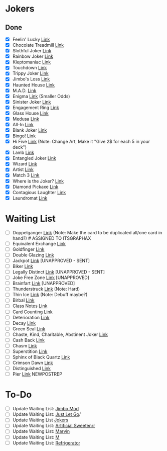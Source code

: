# Jokers
## Done
- [x] Feelin' Lucky [Link](https://www.reddit.com/r/balatro/comments/1kq0ff8/very_niche_but_maybe_powerful_joker/)
- [x] Chocolate Treadmill [Link](https://www.reddit.com/r/balatro/comments/1kqntx3/run_off_the_fat_from_all_those_ice_creams/)
- [x] Slothful Joker [Link](https://www.reddit.com/r/balatro/comments/1kmcvm1/decided_to_make_some_custom_joker_ideas_no_idea/)
- [x] Rainbow Joker [Link](https://www.reddit.com/r/balatro/comments/1kmcvm1/decided_to_make_some_custom_joker_ideas_no_idea/)
- [x] Kleptomaniac [Link](https://www.reddit.com/r/balatro/comments/1kpdhv3/lets_go_stealing/)
- [x] Touchdown [Link](https://www.reddit.com/r/balatro/comments/1khy2uv/everywhere_i_go_i_see_a_joker_idea/)
- [x] Trippy Joker [Link](https://www.reddit.com/r/balatro/comments/1kjf8bc/cooked_this_idea_while_i_was_in_the_zone/)
- [x] Jimbo's Loss [Link](https://www.reddit.com/r/balatro/comments/1kj5klm/jimbos_loss/)
- [x] Haunted House [Link](https://www.reddit.com/r/balatro/comments/1kdezay/joker_concept_haunted_house/) 
- [x] M.A.D. [Link](https://www.reddit.com/r/balatro/comments/1jycf28/balanced_jonklers_volume_2/?utm_source=share&utm_medium=web3x&utm_name=web3xcss&utm_term=1&utm_content=share_button)
- [x] Enigma [Link](https://www.reddit.com/r/balatro/comments/1jycf28/balanced_jonklers_volume_2/?utm_source=share&utm_medium=web3x&utm_name=web3xcss&utm_term=1&utm_content=share_button) (Smaller Odds)
- [x] Sinister Joker [Link](https://www.reddit.com/r/balatro/comments/1klnvnb/pause_that_score/)
- [x] Engagement Ring  [Link](https://www.reddit.com/r/balatro/comments/1kiegwz/i_just_got_engaged_so_i_made_a_joker_based_on_my/)
- [x] Glass House [Link](https://www.reddit.com/r/balatro/comments/1kps35w/joker_concept_for_full_house/)
- [x] Medusa [Link](https://www.reddit.com/r/balatro/comments/1kfupzh/stone_cards_are_underrated_and_unused_so_i_made/)
- [x] All-In [Link](https://www.reddit.com/r/balatro/comments/1kimkkl/a_custom_joker_for_people_with_terrible_econ/)
- [x] Blank Joker [Link](https://www.reddit.com/r/balatro/comments/1krkaam/update_blank_joker_2_optimized_for_ante_8_and/)
- [x] Bingo! [Link](https://www.reddit.com/r/balatro/comments/1kci768/how_about_this_for_a_fun_joker_idea/)
- [x] Hi Five [Link](https://www.reddit.com/r/balatro/comments/1khcu0v/joker_concept_that_wants_to_be_sold_hi_five/) (Note: Change Art, Make it "Give 2$ for each 5 in your deck")
- [x] Lamb [Link](https://www.reddit.com/r/balatro/comments/1kpz7nt/wish_we_had_more_questlike_jokers_similar_to/)
- [x] Entangled Joker [Link](https://www.reddit.com/r/balatro/comments/1jfljha/custom_jokers_after_a_lot_of_thoughts_100/?utm_source=share&utm_medium=web3x&utm_name=web3xcss&utm_term=1&utm_content=share_button)
- [x] Wizard [Link](https://www.reddit.com/r/balatro/comments/1jycf28/balanced_jonklers_volume_2/?utm_source=share&utm_medium=web3x&utm_name=web3xcss&utm_term=1&utm_content=share_button)
- [x] Artist [Link](https://www.reddit.com/r/balatro/comments/1jycf28/balanced_jonklers_volume_2/?utm_source=share&utm_medium=web3x&utm_name=web3xcss&utm_term=1&utm_content=share_button)
- [x] Match 3 [Link](https://www.reddit.com/r/balatro/comments/1jfljha/custom_jokers_after_a_lot_of_thoughts_100/?utm_source=share&utm_medium=web3x&utm_name=web3xcss&utm_term=1&utm_content=share_button)
- [x] Where is the Joker? [Link](https://www.reddit.com/r/balatro/comments/1kvmahd/where_is_joker_custom_joker/)
- [x] Diamond Pickaxe [Link](https://www.reddit.com/r/balatro/comments/1jycf28/balanced_jonklers_volume_2/?utm_source=share&utm_medium=web3x&utm_name=web3xcss&utm_term=1&utm_content=share_button)
- [x] Contagious Laughter [Link](https://www.reddit.com/r/balatro/comments/1kqcdt3/i_love_drawing_jokers_for_fun_so_i_tried_to_turn/)
- [x] Laundromat [Link](https://www.reddit.com/r/balatro/comments/1kt7joe/came_up_with_a_joker_idea_no_idea_how_balanced_it/)

# Waiting List
- [ ] Doppelganger [Link](https://www.reddit.com/r/balatro/comments/1kiw3s0/joker_is_different_for_every_run/) (Note: Make the card to be duplicated all/one card in hand?) # ASSIGNED TO ITSGRAPHAX
- [ ] Equivalent Exchange [Link](https://www.reddit.com/r/balatro/comments/1klukvy/fuck_it_reposting_it_again/)
- [ ] Goldfinger [Link](https://www.reddit.com/r/balatro/comments/1kviylt/i_made_a_joker_that_completes_the_banana_trilogy/)
- [ ] Double Glazing [Link](https://www.reddit.com/r/balatro/comments/1kmcvm1/decided_to_make_some_custom_joker_ideas_no_idea/)
- [ ] Jackpot [Link](https://www.reddit.com/r/balatro/comments/1kjr6ev/a_couple_custom_joker_ideas/) [UNAPPROVED - SENT]
- [ ] Biker [Link](https://www.reddit.com/r/balatro/comments/1kmxev1/wanna_join_our_biker_gang_custom_joker_post/) 
- [ ] Legally Distinct [Link](https://www.reddit.com/r/balatro/comments/1kov6fo/had_these_joker_ideas_rattling_around_in_my_head/) [UNAPPROVED - SENT]
- [ ] Joke Free Zone [Link](https://www.reddit.com/r/balatro/comments/1kqcdt3/i_love_drawing_jokers_for_fun_so_i_tried_to_turn/) [UNAPPROVED]
- [ ] Brainfart [Link](https://www.reddit.com/r/balatro/comments/1kman09/a_more_consistent_get_for_a_less_consistent_result/) [UNAPPROVED]
- [ ] Thunderstruck [Link](https://www.reddit.com/r/balatro/comments/1jycf28/balanced_jonklers_volume_2/?utm_source=share&utm_medium=web3x&utm_name=web3xcss&utm_term=1&utm_content=share_button) (Note: Hard)
- [ ] Thin Ice [Link](https://www.reddit.com/r/balatro/comments/1jycf28/balanced_jonklers_volume_2/?utm_source=share&utm_medium=web3x&utm_name=web3xcss&utm_term=1&utm_content=share_button) (Note: Debuff maybe?)
- [ ] Birbal [Link](https://www.reddit.com/r/balatro/comments/1jycf28/balanced_jonklers_volume_2/?utm_source=share&utm_medium=web3x&utm_name=web3xcss&utm_term=1&utm_content=share_button)
- [ ] Class Notes [Link](https://www.reddit.com/r/balatro/comments/1jfljha/custom_jokers_after_a_lot_of_thoughts_100/?utm_source=share&utm_medium=web3x&utm_name=web3xcss&utm_term=1&utm_content=share_button)
- [ ] Card Counting [Link](https://www.reddit.com/r/balatro/comments/1l7vmnh/all_the_jokercard_ideas_ive_had_while_playing/)
- [ ] Deterioration [Link](https://www.reddit.com/r/balatro/comments/1l7vmnh/all_the_jokercard_ideas_ive_had_while_playing/)
- [ ] Decay [Link](https://www.reddit.com/r/balatro/comments/1l7vmnh/all_the_jokercard_ideas_ive_had_while_playing/)
- [ ] Green Seal [Link](https://www.reddit.com/r/balatro/comments/1l7vmnh/all_the_jokercard_ideas_ive_had_while_playing/)
- [ ] Chaste, Kind, Charitable, Abstinent Joker [Link](https://www.reddit.com/r/balatro/comments/1l7vmnh/all_the_jokercard_ideas_ive_had_while_playing/)
- [ ] Cash Back [Link](https://www.reddit.com/r/balatro/comments/1l6iud1/joker_concepts_for_shops/)
- [ ] Chasm [Link](https://www.reddit.com/r/balatro/comments/1l89253/the_solution_to_make_stone_cards_viable_remove/)
- [ ] Superstition [Link](https://www.reddit.com/r/balatro/comments/1hnbwvn/oc_here_are_some_custom_jokers_and_more_concepts/)
- [ ] Sphinx of Black Quartz [Link](https://www.reddit.com/r/balatro/comments/1hnbwvn/oc_here_are_some_custom_jokers_and_more_concepts/)
- [ ] Crimson Dawn [Link](https://www.reddit.com/r/balatro/comments/1hnbwvn/oc_here_are_some_custom_jokers_and_more_concepts/)
- [ ] Distinguished [Link](https://www.reddit.com/r/balatro/comments/1hnbwvn/oc_here_are_some_custom_jokers_and_more_concepts/)
- [ ] Pier [Link](https://www.reddit.com/r/balatro/comments/1hnbwvn/oc_here_are_some_custom_jokers_and_more_concepts/)
NEWPOSTREP

# To-Do
- [ ] Update Waiting List: [Jimbo Mod](https://www.reddit.com/r/balatro/comments/1kw968a/had_this_idea_while_playing_isaac_coop/)
- [ ] Update Waiting List: [Just Let Go](https://www.reddit.com/r/balatro/comments/1kvxz2a/found_this_on_my_computer/)/
- [ ] Update Waiting List [Jokers](https://www.reddit.com/user/Omegza/submitted/)
- [ ] Update Waiting List: [Artificial Sweetenrr](https://www.reddit.com/r/balatro/comments/1kx8m5l/perkeo_if_it_were_a_food_joker_and_had_bad_art/)
- [ ] Update Waiting List: [Marvin](https://www.reddit.com/r/balatro/comments/1kx76fw/i_got_bored_again/)
- [ ] Update Waiting List: [M](https://www.reddit.com/r/balatro/comments/1kwq1um/mccreadys_monster/)
- [ ] Update Waiting List: [Refrigerator](https://www.reddit.com/r/balatro/comments/1kr8n39/refrigerator/)

